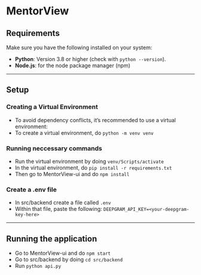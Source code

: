 # MentorView

## Requirements

Make sure you have the following installed on your system:

- **Python**: Version 3.8 or higher (check with `python --version`).
- **Node.js**: for the node package manager (npm)

---

## Setup

### Creating a Virtual Environment

- To avoid dependency conflicts, it’s recommended to use a virtual environment:
- To create a virtual environment, do `python -m venv venv`

### Running neccessary commands

- Run the virtual environment by doing `venv/Scripts/activate`
- In the virtual environment, do `pip install -r requirements.txt`
- Then go to MentorView-ui and do `npm install`

### Create a .env file

- In src/backend create a file called `.env`
- Within that file, paste the following:
  `DEEPGRAM_API_KEY=<your-deepgram-key-here>`

---

## Running the application

- Go to MentorView-ui and do `npm start`
- Go to src/backend by doing `cd src/backend`
- Run `python api.py`
